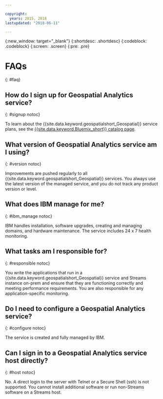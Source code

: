 ```yaml
---

copyright:
  years: 2015, 2018
lastupdated: "2018-06-11"

---
```


<!-- Attribute definitions -->
{:new_window: target="_blank"}
{:shortdesc: .shortdesc}
{:codeblock: .codeblock}
{:screen: .screen}
{:pre: .pre}

# FAQs
{: #faq}

## How do I sign up for Geospatial Analytics service?
{: #signup notoc}

To learn about the {{site.data.keyword.geospatialshort_Geospatial}} service plans, see the [{{site.data.keyword.Bluemix_short}} catalog page](https://console.ng.bluemix.net/catalog/services/geospatial-analytics).

## What version of Geospatial Analytics service am I using?
{: #version notoc}

Improvements are pushed regularly to all {{site.data.keyword.geospatialshort_Geospatial}} services. You always use the latest version of the managed service, and you do not track any product version or level.

## What does IBM manage for me?
{: #ibm_manage notoc}

IBM handles installation, software upgrades, creating and managing domains, and hardware maintenance. The service includes 24 x 7 health monitoring.


## What tasks am I responsible for?
{: #responsible notoc}

You write the applications that run in a {{site.data.keyword.geospatialshort_Geospatial}} service and Streams instance on-prem and ensure that they are functioning correctly and meeting performance requirements. You are also responsible for any application-specific monitoring.


## Do I need to configure a Geospatial Analytics service?
{: #configure notoc}

The service is created and fully managed by IBM.

## Can I sign in to a Geospatial Analytics service host directly?
{: #host notoc}

No. A direct login to the server with Telnet or a Secure Shell (ssh) is not supported. You cannot install additional software or run non-Streams software on a Streams host.
